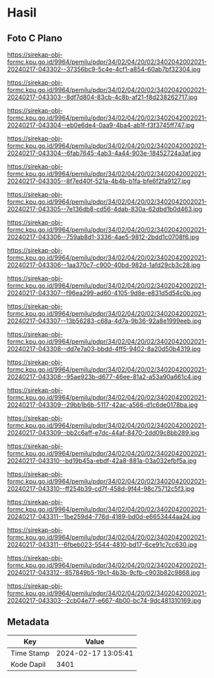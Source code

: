 # Hasil

## Foto C Plano

https://sirekap-obj-formc.kpu.go.id/9964/pemilu/pdpr/34/02/04/20/02/3402042002021-20240217-043302--37356bc9-5c4e-4cf1-a854-60ab7bf32304.jpg

https://sirekap-obj-formc.kpu.go.id/9964/pemilu/pdpr/34/02/04/20/02/3402042002021-20240217-043303--8df7d804-83cb-4c8b-af21-f8d238262717.jpg

https://sirekap-obj-formc.kpu.go.id/9964/pemilu/pdpr/34/02/04/20/02/3402042002021-20240217-043304--eb0e6de4-0aa9-4ba4-ab1f-f3f3745ff747.jpg

https://sirekap-obj-formc.kpu.go.id/9964/pemilu/pdpr/34/02/04/20/02/3402042002021-20240217-043304--6fab7645-4ab3-4a44-903e-18452724a3af.jpg

https://sirekap-obj-formc.kpu.go.id/9964/pemilu/pdpr/34/02/04/20/02/3402042002021-20240217-043305--8f7ed40f-521a-4b4b-b1fa-bfe6f2fa9127.jpg

https://sirekap-obj-formc.kpu.go.id/9964/pemilu/pdpr/34/02/04/20/02/3402042002021-20240217-043305--7e136db8-cd56-4dab-830a-62dbd1b0d463.jpg

https://sirekap-obj-formc.kpu.go.id/9964/pemilu/pdpr/34/02/04/20/02/3402042002021-20240217-043306--759ab8d1-3336-4ae5-9812-2bdd1c0708f6.jpg

https://sirekap-obj-formc.kpu.go.id/9964/pemilu/pdpr/34/02/04/20/02/3402042002021-20240217-043306--1aa370c7-c900-40bd-982d-1afd29cb3c28.jpg

https://sirekap-obj-formc.kpu.go.id/9964/pemilu/pdpr/34/02/04/20/02/3402042002021-20240217-043307--f96ea299-ad60-4105-9d8e-e831d5d54c0b.jpg

https://sirekap-obj-formc.kpu.go.id/9964/pemilu/pdpr/34/02/04/20/02/3402042002021-20240217-043307--13b56283-c68a-4d7a-9b36-92a8e1999eeb.jpg

https://sirekap-obj-formc.kpu.go.id/9964/pemilu/pdpr/34/02/04/20/02/3402042002021-20240217-043308--dd7e7a03-bbdd-4ff5-9402-8a20d50b4319.jpg

https://sirekap-obj-formc.kpu.go.id/9964/pemilu/pdpr/34/02/04/20/02/3402042002021-20240217-043308--95ae923b-d677-46ee-81a2-a53a90a661c4.jpg

https://sirekap-obj-formc.kpu.go.id/9964/pemilu/pdpr/34/02/04/20/02/3402042002021-20240217-043309--29bb1b6b-5117-42ac-a566-d1c6de0178ba.jpg

https://sirekap-obj-formc.kpu.go.id/9964/pemilu/pdpr/34/02/04/20/02/3402042002021-20240217-043309--bb2c6aff-e7dc-44af-8470-2dd09c8bb289.jpg

https://sirekap-obj-formc.kpu.go.id/9964/pemilu/pdpr/34/02/04/20/02/3402042002021-20240217-043310--bd19b45a-ebdf-42a8-881a-03a032efbf5a.jpg

https://sirekap-obj-formc.kpu.go.id/9964/pemilu/pdpr/34/02/04/20/02/3402042002021-20240217-043310--ff254b39-cd7f-458d-9f44-98c75712c5f3.jpg

https://sirekap-obj-formc.kpu.go.id/9964/pemilu/pdpr/34/02/04/20/02/3402042002021-20240217-043311--1be259d4-776d-4189-bd0d-e6653444aa24.jpg

https://sirekap-obj-formc.kpu.go.id/9964/pemilu/pdpr/34/02/04/20/02/3402042002021-20240217-043311--6fbeb023-5544-4810-bd17-6ce91c7cc630.jpg

https://sirekap-obj-formc.kpu.go.id/9964/pemilu/pdpr/34/02/04/20/02/3402042002021-20240217-043312--857849b5-19c1-4b3b-9cfb-c903b82c9868.jpg

https://sirekap-obj-formc.kpu.go.id/9964/pemilu/pdpr/34/02/04/20/02/3402042002021-20240217-043303--2cb04e77-e667-4b00-bc74-9dc481310169.jpg


## Metadata

| Key        | Value               |
| ---------- | ------------------- |
| Time Stamp | 2024-02-17 13:05:41 |
| Kode Dapil | 3401                |



